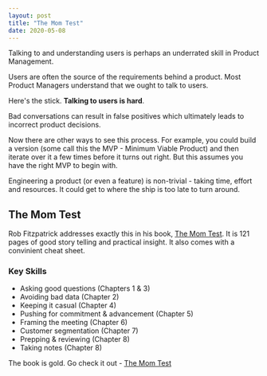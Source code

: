 ```yaml
---
layout: post
title: "The Mom Test"
date: 2020-05-08
---
```


Talking to and understanding users is perhaps an underrated skill in Product Management. 

Users are often the source of the requirements behind a product. Most Product Managers understand that we ought to talk to users.

Here's the stick. **Talking to users is hard**.

Bad conversations can result in false positives which ultimately leads to incorrect product decisions. 

Now there are other ways to see this process. For example, you could build a version (some call this the MVP - Minimum Viable Product) and then iterate over it a few times before it turns out right. But this assumes you have the right MVP to begin with. 

Engineering a product (or even a feature) is non-trivial - taking time, effort and resources. It could get to where the ship is too late to turn around.

## The Mom Test

Rob Fitzpatrick addresses exactly this in his book, [The Mom Test](http://momtestbook.com/). It is 121 pages of good story telling and practical insight. It also comes with a convinient cheat sheet.

### Key Skills

- Asking good questions (Chapters 1 & 3)
- Avoiding bad data (Chapter 2)
- Keeping it casual (Chapter 4)
- Pushing for commitment & advancement (Chapter 5)
- Framing the meeting (Chapter 6)
- Customer segmentation (Chapter 7)
- Prepping & reviewing (Chapter 8)
- Taking notes (Chapter 8)

The book is gold. Go check it out - [The Mom Test](http://momtestbook.com/)
